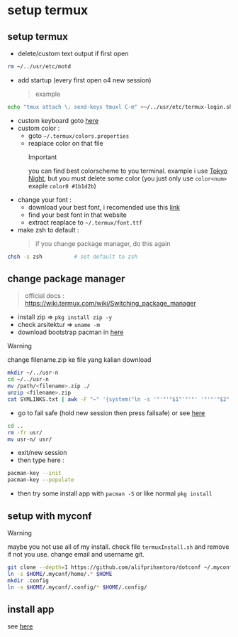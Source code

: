 # setup termux

## setup termux

- delete/custom text output if first open

```sh
rm ~/../usr/etc/motd
```

- add startup (every first open o4 new session)
  > example

```sh
echo "tmux attach \; send-keys tmuxl C-m" >~/../usr/etc/termux-login.sh
```

- custom keyboard goto [here](https://wiki.termux.com/wiki/Touch_Keyboard)
- custom color :
  - goto `~/.termux/colors.properties`
  - reaplace color on that file
    > [!IMPORTANT]
    > you can find best colorscheme to you terminal. example i use [Tokyo Night](https://raw.githubusercontent.com/folke/tokyonight.nvim/main/extras/kitty/tokyonight_moon.conf), but you must delete some color (you just only use `color<num>` exaple `color0 #1b1d2b`)
- change your font :
  - download your best font, i recomended use this [link](https://www.nerdfonts.com/font-downloads)
  - find your best font in that website
  - extract reaplace to `~/.termux/font.ttf`
- make zsh to default :
  > if you change package manager, do this again

```sh
chsh -s zsh          # set default to zsh
```

## change package manager

> official docs : https://wiki.termux.com/wiki/Switching_package_manager

- install zip => `pkg install zip -y`
- check arsitektur => `uname -m`
- download bootstrap pacman in [here](https://github.com/termux-pacman/termux-packages/releases)

> [!WARNING]
> change filename.zip ke file yang kalian download

```bash
mkdir ~/../usr-n
cd ~/../usr-n
mv /path/<filename>.zip ./
unzip <filename>.zip
cat SYMLINKS.txt | awk -F "←" '{system("ln -s '"'"'"$1"'"'"' '"'"'"$2"'"'"'")}'
```

- go to fail safe (hold new session then press failsafe) or see [here](https://wiki.termux.com/wiki/Recover_a_broken_environment)

```bash
cd ..
rm -fr usr/
mv usr-n/ usr/
```

- exit/new session
- then type here :

```bash
pacman-key --init
pacman-key --populate
```

- then try some install app with `pacman -S` or like normal `pkg install`

## setup with myconf

> [!warning]
> maybe you not use all of my install. check file `termuxInstall.sh` and remove if not you use. change email and username git.

```bash
git clone --depth=1 https://github.com/alifprihantoro/dotconf ~/.myconf
ln -s $HOME/.myconf/home/.* $HOME
mkdir .config
ln -s $HOME/.myconf/.config/* $HOME/.config/
```

## install app
see [here](./app.md)
